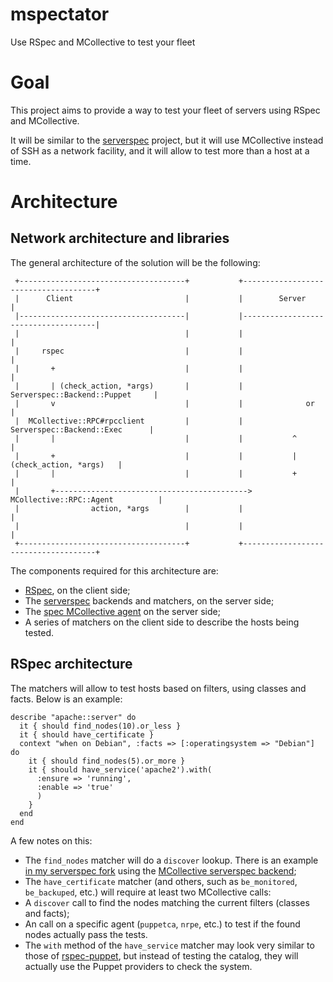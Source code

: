 mspectator
==========

Use RSpec and MCollective to test your fleet

# Goal

This project aims to provide a way to test your fleet of servers using RSpec and MCollective.

It will be similar to the [serverspec](http://serverspec.org) project, but it will use MCollective instead of SSH as a network facility, and it will allow to test more than a host at a time.

# Architecture

## Network architecture and libraries

The general architecture of the solution will be the following:

     +-------------------------------------+           +-------------------------------------+
     |      Client                         |           |        Server                       |
     |-------------------------------------|           |-------------------------------------|
     |                                     |           |                                     |
     |     rspec                           |           |                                     |
     |       +                             |           |                                     |
     |       | (check_action, *args)       |           |     Serverspec::Backend::Puppet     |
     |       v                             |           |              or                     |
     |  MCollective::RPC#rpcclient         |           |      Serverspec::Backend::Exec      |
     |       |                             |           |           ^                         |
     |       +                             |           |           | (check_action, *args)   |
     |       |                             |           |           +                         |
     |       +------------------------------------------->  MCollective::RPC::Agent          |
     |                action, *args        |           |                                     |
     |                                     |           |                                     |
     +-------------------------------------+           +-------------------------------------+


The components required for this architecture are:

* [RSpec](http://rspec.info), on the client side;
* The [serverspec](http://serverspec.org) backends and matchers, on the server side;
* The [spec MCollective agent](https://github.com/camptocamp/puppet-spec/tree/master/files/mcollective/agent) on the server side;
* A series of matchers on the client side to describe the hosts being tested.


## RSpec architecture

The matchers will allow to test hosts based on filters, using classes and facts. Below is an example:

    describe "apache::server" do
      it { should find_nodes(10).or_less }
      it { should have_certificate }
      context "when on Debian", :facts => [:operatingsystem => "Debian"] do
        it { should find_nodes(5).or_more }
        it { should have_service('apache2').with(
          :ensure => 'running',
          :enable => 'true'
          )
        }
      end
    end

A few notes on this:

* The `find_nodes` matcher will do a `discover` lookup. There is an example [in my serverspec fork](https://github.com/raphink/serverspec/blob/dev/mcollective_backend/lib/serverspec/matchers/find_nodes.rb) using the [MCollective serverspec backend](https://github.com/raphink/serverspec/blob/dev/mcollective_backend/lib/serverspec/backend/mcollective.rb);
* The `have_certificate` matcher (and others, such as `be_monitored`, `be_backuped`, etc.) will require at least two MCollective calls:
 * A `discover` call to find the nodes matching the current filters (classes and facts);
 * An call on a specific agent (`puppetca`, `nrpe`, etc.) to test if the found nodes actually pass the tests.
* The `with` method of the `have_service` matcher may look very similar to those of [rspec-puppet](http://rspec-puppet.com), but instead of testing the catalog, they will actually use the Puppet providers to check the system.



